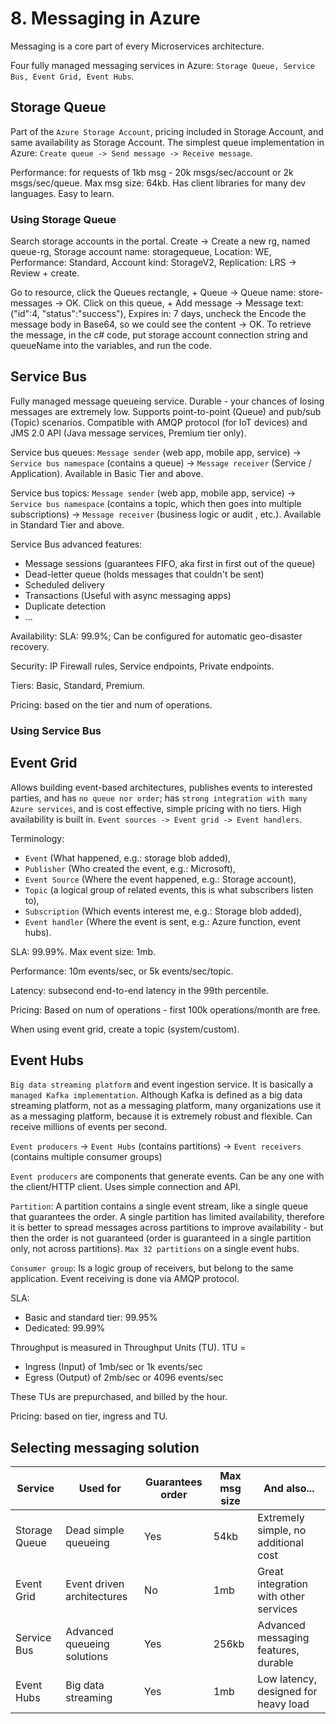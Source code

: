 # 8. Messaging in Azure
Messaging is a core part of every Microservices architecture.

Four fully managed messaging services in Azure: `Storage Queue, Service Bus, Event Grid, Event Hubs`. 

## Storage Queue
Part of the `Azure Storage Account`, pricing included in Storage Account, and same availability as Storage Account. The simplest queue implementation in Azure: `Create queue -> Send message -> Receive message`. 

Performance: for requests of 1kb msg - 20k msgs/sec/account or 2k msgs/sec/queue. Max msg size: 64kb. Has client libraries for many dev languages. Easy to learn.

### Using Storage Queue
Search storage accounts in the portal. Create -> Create a new rg, named queue-rg, Storage account name: storagequeue, Location: WE, Performance: Standard, Account kind: StorageV2, Replication: LRS -> Review + create. 

Go to resource, click the Queues rectangle, + Queue -> Queue name: store-messages -> OK. Click on this queue, + Add message -> Message text: ("id":4, "status":"success"), Expires in: 7 days, uncheck the Encode the message body in Base64, so we could see the content -> OK. To retrieve the message, in the c# code, put storage account connection string and queueName into the variables, and run the code. 

## Service Bus
Fully managed message queueing service. Durable - your chances of losing messages are extremely low. Supports point-to-point (Queue) and pub/sub (Topic) scenarios. Compatible with AMQP protocol (for IoT devices) and JMS 2.0 API (Java message services, Premium tier only).

Service bus queues: `Message sender` (web app, mobile app, service) -> `Service bus namespace` (contains a queue) -> `Message receiver` (Service / Application). Available in Basic Tier and above. 

Service bus topics: `Message sender` (web app, mobile app, service) -> `Service bus namespace` (contains a topic, which then goes into multiple subscriptions) -> `Message receiver` (business logic or audit , etc.).  Available in Standard Tier and above. 

Service Bus advanced features: 
- Message sessions (guarantees FIFO, aka first in first out of the queue)
- Dead-letter queue (holds messages that couldn't be sent)
- Scheduled delivery 
- Transactions (Useful with async messaging apps)
- Duplicate detection
- ...

Availability: SLA: 99.9%; Can be configured for automatic geo-disaster recovery. 

Security: IP Firewall rules, Service endpoints, Private endpoints. 

Tiers: Basic, Standard, Premium. 

Pricing: based on the tier and num of operations. 

### Using Service Bus


## Event Grid
Allows building event-based architectures, publishes events to interested parties, and has `no queue nor order`; has `strong integration with many Azure services`, and is cost effective, simple pricing with no tiers. High availability is built in. `Event sources -> Event grid -> Event handlers`. 

Terminology: 
- `Event` (What happened, e.g.: storage blob added), 
- `Publisher` (Who created the event, e.g.: Microsoft), 
- `Event Source` (Where the event happened, e.g.: Storage account), 
- `Topic` (a logical group of related events, this is what subscribers listen to), 
- `Subscription` (Which events interest me, e.g.: Storage blob added),
- `Event handler` (Where the event is sent, e.g.: Azure function, event hubs). 

SLA: 99.99%. Max event size: 1mb. 

Performance: 10m events/sec, or 5k events/sec/topic. 

Latency: subsecond end-to-end latency in the 99th percentile. 

Pricing: Based on num of operations - first 100k operations/month are free. 

When using event grid, create a topic (system/custom). 

## Event Hubs
`Big data streaming platform` and event ingestion service. It is basically a `managed Kafka implementation`. Although Kafka is defined as a big data streaming platform, not as a messaging platform, many organizations use it as a messaging platform, because it is extremely robust and flexible. Can receive millions of events per second. 

`Event producers` -> `Event Hubs` (contains partitions) -> `Event receivers` (contains multiple consumer groups)

`Event producers` are components that generate events. Can be any one with the client/HTTP client. Uses simple connection and API. 

`Partition`: A partition contains a single event stream, like a single queue that guarantees the order. A single partition has limited availability, therefore it is better to spread messages across partitions to improve availability - but then the order is not guaranteed (order is guaranteed in a single partition only, not across partitions). `Max 32 partitions` on a single  event hubs. 

`Consumer group`: Is a logic group of receivers, but belong to the same application. Event receiving is done via AMQP protocol. 

SLA: 
- Basic and standard tier: 99.95%
- Dedicated: 99.99%

Throughput is measured in Throughput Units (TU). 1TU = 
- Ingress (Input) of 1mb/sec or 1k events/sec
- Egress (Output) of 2mb/sec or 4096 events/sec

These TUs are prepurchased, and billed by the hour. 

Pricing: based on tier, ingress and TU. 

## Selecting messaging solution

| Service | Used for | Guarantees order | Max msg size | And also...
| ----------- | ----------- | ----------- | ----------- | ----------- |
| Storage Queue | Dead  simple queueing | Yes | 54kb | Extremely simple, no additional cost |
| Event Grid | Event driven architectures | No | 1mb | Great integration with other services |
| Service Bus | Advanced queueing solutions | Yes | 256kb | Advanced messaging features, durable |
| Event Hubs | Big data streaming | Yes | 1mb | Low latency, designed for heavy load |